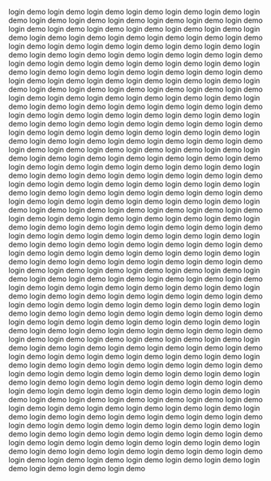 login demo login demo login demo login demo login demo login demo login demo login demo login demo login demo login demo login demo 
login demo login demo login demo login demo login demo login demo login demo login demo login demo login demo login demo login demo 
login demo login demo login demo login demo login demo login demo login demo login demo login demo login demo login demo login demo 
login demo login demo login demo login demo login demo login demo login demo login demo login demo login demo login demo login demo 
login demo login demo login demo login demo login demo login demo login demo login demo login demo login demo login demo login demo 
login demo login demo login demo login demo login demo login demo login demo login demo login demo login demo login demo login demo 
login demo login demo login demo login demo login demo login demo login demo login demo login demo login demo login demo login demo 
login demo login demo login demo login demo login demo login demo login demo login demo login demo login demo login demo login demo 
login demo login demo login demo login demo login demo login demo login demo login demo login demo login demo login demo login demo 
login demo login demo login demo login demo login demo login demo login demo login demo login demo login demo login demo login demo 
login demo login demo login demo login demo login demo login demo login demo login demo login demo login demo login demo login demo 
login demo login demo login demo login demo login demo login demo login demo login demo login demo login demo login demo login demo 
login demo login demo login demo login demo login demo login demo login demo login demo login demo login demo login demo login demo 
login demo login demo login demo login demo login demo login demo login demo login demo login demo login demo login demo login demo 
login demo login demo login demo login demo login demo login demo login demo login demo login demo login demo login demo login demo 
login demo login demo login demo login demo login demo login demo login demo login demo login demo login demo login demo login demo 
login demo login demo login demo login demo login demo login demo login demo login demo login demo login demo login demo login demo 
login demo login demo login demo login demo login demo login demo login demo login demo login demo login demo login demo login demo 
login demo login demo login demo login demo login demo login demo login demo login demo login demo login demo login demo login demo 
login demo login demo login demo login demo login demo login demo login demo login demo login demo login demo login demo login demo 
login demo login demo login demo login demo login demo login demo login demo login demo login demo login demo login demo login demo 
login demo login demo login demo login demo login demo login demo login demo login demo login demo login demo login demo login demo 
login demo login demo login demo login demo login demo login demo login demo login demo login demo login demo login demo login demo 
login demo login demo login demo login demo login demo login demo login demo login demo login demo login demo login demo login demo 
login demo login demo login demo login demo login demo login demo login demo login demo login demo login demo login demo login demo 
login demo login demo login demo login demo login demo login demo login demo login demo login demo login demo login demo login demo 
login demo login demo login demo login demo login demo login demo login demo login demo login demo login demo login demo login demo 
login demo login demo login demo login demo login demo login demo login demo login demo login demo login demo login demo login demo 
login demo login demo login demo login demo login demo login demo login demo login demo login demo login demo login demo login demo 
